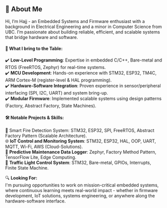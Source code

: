 ## 👋 About Me
Hi, I’m Hajj - an Embedded Systems and Firmware enthusiast with a background in Electrical Engineering and a minor in Computer Science from UBC. I’m passionate about building reliable, efficient, and scalable systems that bridge hardware and software.

#### 🚀 What I bring to the Table:
✔️ **Low-Level Programming**: Expertise in embedded C/C++, Bare-metal and RTOS (FreeRTOS, Zephyr) for real-time systems.   
✔️ **MCU Development**: Hands-on experience with STM32, ESP32, TM4C, ARM Cortex-M (register-level & HAL programming).     
✔️ **Hardware-Software Integration**: Proven experience in sensor/peripheral interfacing (SPI, I2C, UART) and system bring-up.  
✔️ **Modular Firmware**: Implemented scalable systems using design patterns (Factory, Abstract Factory, State Machines).  

#### 🛠️ Notable Projects & Skills:
🚨 Smart Fire Detection System: STM32, ESP32, SPI, FreeRTOS, Abstract Factory Pattern (Scalable Architecture).  
🌐 **IoT Control and Monitoring System**: STM32, ESP32, HAL, OOP, UART, MQTT, Wi-Fi, AWS (Cloud-Solutions).  
📔 **Predictive Maintenance Data Logger**: Zephyr, Factory Method Pattern, TensorFlow Lite, Edge Computing.  
🚦 **Traffic Light Control System**: STM32, Bare-metal, GPIOs, Interrupts, Finite State Machine.  

🔍 **Looking For:**  
I'm pursuing opportunities to work on mission-critical embedded systems, where continuous learning meets real-world impact - whether in firmware development, IoT solutions, systems engineering, or anywhere along the hardware-software interface. 
<!---
HajjSalad/HajjSalad is a ✨ special ✨ repository because its `README.md` (this file) appears on your GitHub profile.
You can click the Preview link to take a look at your changes.
--->
